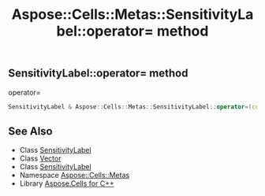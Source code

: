 ﻿---
title: Aspose::Cells::Metas::SensitivityLabel::operator= method
linktitle: operator=
second_title: Aspose.Cells for C++ API Reference
description: 'Aspose::Cells::Metas::SensitivityLabel::operator= method. operator= in C++.'
type: docs
weight: 300
url: /cpp/aspose.cells.metas/sensitivitylabel/operator_asm/
---
## SensitivityLabel::operator= method


operator=

```cpp
SensitivityLabel & Aspose::Cells::Metas::SensitivityLabel::operator=(const SensitivityLabel &src)
```

## See Also

* Class [SensitivityLabel](../)
* Class [Vector](../../../aspose.cells/vector/)
* Class [SensitivityLabel](../)
* Namespace [Aspose::Cells::Metas](../../)
* Library [Aspose.Cells for C++](../../../)
